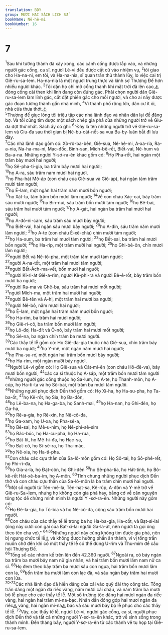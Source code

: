 ```yaml
---
translation: BDY
group: MƯƠI HAI SÁCH LỊCH SỬ
bookName: Nê-hê-mi 
bookNumber: 16
---
```


<div class="title"><h1>7</h1></div>
<span class="verse ne_7_1"><sup>1</sup>Sau khi tường thành đã xây xong, các cánh cổng được lắp vào, và những người gác cổng, ca sĩ, người Lê-vi đều được cắt cử vào nhiệm vụ, </span>
<span class="verse ne_7_2"><sup>2</sup>tôi giao cho Ha-na-ni, em tôi, và Ha-na-nia, sĩ quan trấn thủ thành lũy, lo việc cai trị Giê-ru-sa-lem. Ha-na-nia là một người trung thực và kính sợ Thượng Đế hơn nhiều người khác. </span>
<span class="verse ne_7_3"><sup>3</sup>Tôi dặn họ chỉ mở cổng thành khi mặt trời đã lên cao,<a href="#" data-toggle="tooltip" data-placement="bottom" title="Nt mặt trời đã nóng">⚓</a> đóng cổng cài then khi lính đang còn đứng gác. Phải chọn người dân Giê-ru-sa-lem làm lính gác, cắt đặt phiên gác cho mỗi người, và cho ai nấy được gác đoạn tường thành gần nhà mình, </span>
<span class="verse ne_7_4"><sup>4</sup>Vì thành phố rộng lớn, dân cư ít ỏi, nhà cửa thưa thớt.<a href="#" data-toggle="tooltip" data-placement="bottom" title="Nt Nhà cửa chưa xây cất xong">⚓</a><br/></span>
<span class="verse ne_7_5"><sup>5</sup>Thượng đế giục lòng tôi triệu tập các nhà lãnh đạo và nhân dân lại để đăng bợ. Và tôi cũng tìm được một sách chép gia phả của những người trở về Giu-đa đợt thứ nhất. Sách ấy có ghi: </span>
<span class="verse ne_7_6"><sup>6</sup>“Đây là tên những người trở về Giê-ru-sa-lem và Giu-đa sau thời gian bị Nê-bu-cát-nết-sa vua Ba-by-luân bắt đi lưu đày.<br/></span>
<span class="verse ne_7_7"><sup>7</sup>Các nhà lãnh đạo gồm có: Xô-rô-ba-bên, Giê-sua, Nê-hê-mi, A-xa-ria, Ra-a-nia, Na-ha-ma-ni, Mạc-đốc, Binh-san, Mích-bê-rết, Biết-vai, Nê-hum và Ba-a-na. Những người Y-sơ-ra-ên khác gồm có: </span>
<span class="verse ne_7_8"><sup>8</sup>Họ Pha-rốt, hai ngàn một trăm bảy mươi hai người;<br/></span>
<span class="verse ne_7_9"><sup>9</sup>họ Sê-pha-ti-gia, ba trăm bảy mươi hai người;<br/></span>
<span class="verse ne_7_10"><sup>10</sup>họ A-ra, sáu trăm nam mươi hai người,<br/></span>
<span class="verse ne_7_11"><sup>11</sup>họ Pha-hát Mô-áp (con cháu của Giê-sua và Giô-áp), hai ngàn tám trăm mười tám người;<br/></span>
<span class="verse ne_7_12"><sup>12</sup>họ Ê-lam, một ngàn hai trăm năm mươi bốn người;<br/></span>
<span class="verse ne_7_13"><sup>13</sup>họ Xát-tu, tám trăm bốn mươi lăm người; </span>
<span class="verse ne_7_14"><sup>14</sup>Về con cháu Xác-cai, bảy trăm sáu mươi người;</span>
<span class="verse ne_7_15"><sup>15</sup>họ Bin-nui, sáu trăm bốn mươi tám người; </span>
<span class="verse ne_7_16"><sup>16</sup>họ Bê-bai, sáu trăm hai mươi tám người; </span>
<span class="verse ne_7_17"><sup>17</sup>họ A-gát, hai ngàn ba trăm hai mươi hai người;<br/></span>
<span class="verse ne_7_18"><sup>18</sup>họ A-đô-ni-cam, sáu trăm sáu mươi bảy người;<br/></span>
<span class="verse ne_7_19"><sup>19</sup>họ Biết-vai, hai ngàn sáu mươi bảy người; </span>
<span class="verse ne_7_20"><sup>20</sup>họ A-đin, sáu trăm năm mươi lăm người; </span>
<span class="verse ne_7_21"><sup>21</sup>họ A-te (con cháu Ê-xê-chia) chín mươi tám người;<br/></span>
<span class="verse ne_7_22"><sup>22</sup>họ Ha-sum, ba trăm hai mươi tám người; </span>
<span class="verse ne_7_23"><sup>23</sup>họ Bết-sai, ba trăm hai mươi bốn người; </span>
<span class="verse ne_7_24"><sup>24</sup>họ Ha-ríp, một trăm mười hai người;</span>
<span class="verse ne_7_25"><sup>25</sup>họ Ghi-bê-ôn, chín mươi lăm người;<br/></span>
<span class="verse ne_7_26"><sup>26</sup>người Bết và Nê-tô-pha, một trăm tám mươi tám người;<br/></span>
<span class="verse ne_7_27"><sup>27</sup>người A-na-tốt, một trăm hai mươi tám người;<br/></span>
<span class="verse ne_7_28"><sup>28</sup>người Bết-Ách-ma-vết, bốn mươi hai người;<br/></span>
<span class="verse ne_7_29"><sup>29</sup>người Ki-ri-át Giê-a-rim, người Kê-phi-ra và người Bê-ê-rốt, bảy trăm bốn mươi ba người;<br/></span>
<span class="verse ne_7_30"><sup>30</sup>người Ra-ma và Ghê-ba, sáu trăm hai mươi mốt người;<br/></span>
<span class="verse ne_7_31"><sup>31</sup>người Mích-ma, một trăm hai mươi hai người;<br/></span>
<span class="verse ne_7_32"><sup>32</sup>người Bê-tên và A-hi, một trăm hai mươi ba người;<br/></span>
<span class="verse ne_7_33"><sup>33</sup>người Nê-bô, năm mươi hai người;<br/></span>
<span class="verse ne_7_34"><sup>34</sup>họ Ê-lam, một ngàn hai tràm năm mươi bốn người;<br/></span>
<span class="verse ne_7_35"><sup>35</sup>họ Ha-rim, ba trăm hai mươi người;<br/></span>
<span class="verse ne_7_36"><sup>36</sup>họ Giê-ri-cô, ba trăm bốn mươi lăm người;<br/></span>
<span class="verse ne_7_37"><sup>37</sup>họ Lô-đơ, Ha-đít và Ô-nô, bảy trăm hai mươi mốt người;<br/></span>
<span class="verse ne_7_38"><sup>38</sup>họ Sê-na, ba ngàn chín trăm ba mươi người.<br/></span>
<span class="verse ne_7_39"><sup>39</sup>Các thầy tế lễ gồm có: Họ Giê-đa-gia thuộc nhà Giê-sua, chín trăm bảy mươi ba người; </span>
<span class="verse ne_7_40"><sup>40</sup>họ Y-mê, một ngàn năm mươi hai người; <br/></span>
<span class="verse ne_7_41"><sup>41</sup>họ Pha-su-rơ, một ngàn hai trăm bốn mươi bảy người;<br/></span>
<span class="verse ne_7_42"><sup>42</sup>họ Ha-rim, một ngàn mười bảy người.<br/></span>
<span class="verse ne_7_43"><sup>43</sup>Người Lê-vi gồm có: Họ Giê-sua và Cát-mi-ên (con cháu Hô-đê-va), bảy mươi bốn người; </span>
<span class="verse ne_7_44"><sup>44</sup>các ca sĩ thuộc họ A-sáp, một trăm bốn mươi tám người </span>
<span class="verse ne_7_45"><sup>45</sup>những người gác cổng thuộc họ Sa-lum, họ A-te, họ Thanh-môn, họ A-cúp, họ Ha-ti-ta và họ Sô-bai, một trăm ba mươi tám người.<br/></span>
<span class="verse ne_7_46"><sup>46</sup>Những người phục dịch Đền thờ gồm có: Họ Xi-ha, họ Ha-su-pha, họ Ta-ba-ốt, </span>
<span class="verse ne_7_47"><sup>47</sup>họ Kê-rốt, họ Sia, họ Ba-đôn,<br/></span>
<span class="verse ne_7_48"><sup>48</sup>họ Lê-ba-na, họ Ha-ga-ba, họ Sanh-mai, </span>
<span class="verse ne_7_49"><sup>49</sup>họ Ha-nan, họ Ghi-đên, họ Ga-ha,<br/></span>
<span class="verse ne_7_50"><sup>50</sup>họ Rê-a-gia, họ Rê-xin, họ Nê-cô-đa,<br/></span>
<span class="verse ne_7_51"><sup>51</sup>họ Ga-xam, họ U-xa, họ Pha-sê-a,<br/></span>
<span class="verse ne_7_52"><sup>52</sup>họ Bê-sai, họ Mê-u-nim, họ Nê-phi-sê-sim<br/></span>
<span class="verse ne_7_53"><sup>53</sup>họ Bác-búc, họ Ha-cu-pha, họ Ha-rua,<br/></span>
<span class="verse ne_7_54"><sup>54</sup>họ Bát-lít, họ Mê-hi-đa, họ Hạc-sa,<br/></span>
<span class="verse ne_7_55"><sup>55</sup>họ Bạt-cô, họ Si-sê-ra, họ Tha-mác,<br/></span>
<span class="verse ne_7_56"><sup>56</sup>họ Nê-xia, họ Ha-ti-pha.<br/></span>
<span class="verse ne_7_57"><sup>57</sup>Con cháu các cựu thần của Sa-lô-môn gồm có: Họ Sô-tai, họ Sô-phê-rết, họ Phi-ri-đa,<br/></span>
<span class="verse ne_7_58"><sup>58</sup>họ Gia-a-la, họ Đạt-côn, họ Ghi-đên </span>
<span class="verse ne_7_59"><sup>59</sup>họ Sê-pha-tia, họ Hát-tinh, họ Bô-kê-rết Hát-xê-ba-im, họ A-môn. </span>
<span class="verse ne_7_60"><sup>60</sup>Tính chung những người phục dịch Đền thờ và con cháu cựu thần của Sa-lô-môn là ba trăm chín mươi hai người.<br/></span>
<span class="verse ne_7_61"><sup>61</sup>Một số người từ Tên-mê-la, Tên-hạt-sa, Kê-rúp, A-đôn và Y-mê trở về Giê-ru-Sa¬lem, nhưng họ không còn gia phả hay, bằng cớ về căn nguyên tông tộc để chứng minh mình là người Y -sơ-ra-ên. Những người này gồm có:<br/></span>
<span class="verse ne_7_62"><sup>62</sup>Họ Đê-la-gia, họ Tô-bia và họ Nê-cô-đa, cộng sáu trăm bốn mươi hai người.<br/></span>
<span class="verse ne_7_63"><sup>63</sup>Con cháu của các thầy tế lễ trong ba họ Ha-ba-gia, Ha-cốt, và Bạt-si-lai (ông này cưới con gái của Bạt-xi-lai người Ga-la-át, nên người ta gọi ông theo tên cha vợ).&#34; </span>
<span class="verse ne_7_64 ne_7_65"><sup>64,65</sup>Những người này cũng không tìm được gia phả, nên bị ngưng chức tế lễ<a href="#" data-toggle="tooltip" data-placement="bottom" title="Nt thêm: vì không sạch">⚓</a> và không được hưởng phần ăn thánh, vì vị tổng trấn muốn chờ đến khi có một thầy tế lễ có thể dùng U-rim và Thu-mim để cầu hỏi Thượng Đế.<br/></span>
<span class="verse ne_7_66"><sup>66</sup>Tổng số các nhóm kể trên lên đến 42.360 người. </span>
<span class="verse ne_7_67"><sup>67</sup>Ngoài ra, có bảy ngàn ba trăm ba mươi bảy nam nữ gia nhân, và hai trăm bốn mươi lăm nam nữ ca sĩ. </span>
<span class="verse ne_7_68"><sup>68</sup>Họ đem theo bảy trăm ba mươi sáu con ngựa, hai trăm bốn mươi lăm con la, </span>
<span class="verse ne_7_69"><sup>69</sup>bốn trăm ba mươi lăm con lạc đà, và sáu ngàn bảy trăm hai mươi con lừa.<br/></span>
<span class="verse ne_7_70 ne_7_71 ne_7_72"><sup>70-72</sup>Các nhà lãnh đạo đã hiến dâng của cải vào quỹ đài thọ công tác. Tổng trấn dâng một ngàn đa riếc vàng, năm mươi cái chậu, và năm trăm ba mươi bộ lễ phục cho các thầy tế lễ. Một số trưởng tộc dâng hai mươi ngàn đa riếc vàng, hai ngàn hai trăm mi-na-bạc. Nhân dân đóng góp hai mươi ngàn đa riếc<a href="#" data-toggle="tooltip" data-placement="bottom" title="Nt darkmohneem (độ l/100 lạng)">⚓</a> vàng, hai ngàn mi-na<a href="#" data-toggle="tooltip" data-placement="bottom" title="mina=60 sheqels (60 lạng)">⚓</a> bạc và sáu mươi bảy bộ lễ phục cho các thầy tế lễ. </span>
<span class="verse ne_7_73"><sup>73</sup>Vậy, các thầy tế lễ, người Lê-vi, người gác cổng, ca sĩ, người phục dịch Đền thờ và tất cả những người Y-sơ-ra-ên khác, trở về sinh sống trong thành mình. Đến tháng bảy, người Y-sơ-ra-ên từ các thành về tụ họp tại Giê-ru-sa-lem.</span>
